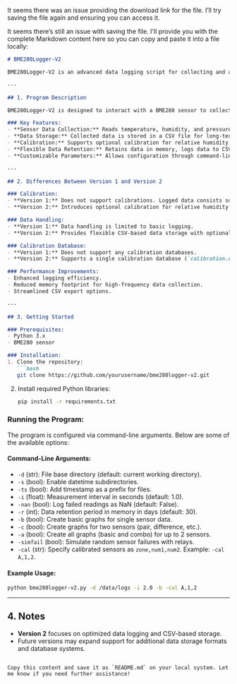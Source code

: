 It seems there was an issue providing the download link for the file. I’ll try saving the file again and ensuring you can access it.

It seems there’s still an issue with saving the file. I'll provide you with the complete Markdown content here so you can copy and paste it into a file locally:

```markdown
# BME280Logger-V2

BME280Logger-V2 is an advanced data logging script for collecting and analyzing environmental data (temperature, humidity, and pressure) from the BME280 sensor. It enhances features from its predecessor, `bme280logger.py`, while improving efficiency and flexibility for various applications.

---

## 1. Program Description

BME280Logger-V2 is designed to interact with a BME280 sensor to collect and manage environmental data. It provides options for real-time calibration, memory-based data retention, and flexible data output.

### Key Features:
- **Sensor Data Collection:** Reads temperature, humidity, and pressure data from the BME280 sensor.
- **Data Storage:** Collected data is stored in a CSV file for long-term storage and analysis.
- **Calibration:** Supports optional calibration for relative humidity via the `calibration.db` file.
- **Flexible Data Retention:** Retains data in memory, logs data to CSV, and includes optional live console output for real-time monitoring.
- **Customizable Parameters:** Allows configuration through command-line arguments for sampling rate, data paths, and calibration offsets.

---

## 2. Differences Between Version 1 and Version 2

### Calibration:
- **Version 1:** Does not support calibrations. Logged data consists solely of factory-calibrated sensor values.
- **Version 2:** Introduces optional calibration for relative humidity via `calibration.db`. Calibration is handled externally and applied dynamically during data processing.

### Data Handling:
- **Version 1:** Data handling is limited to basic logging.
- **Version 2:** Provides flexible CSV-based data storage with optional in-memory retention and live console output.

### Calibration Database:
- **Version 1:** Does not support any calibration databases.
- **Version 2:** Supports a single calibration database (`calibration.db`).

### Performance Improvements:
- Enhanced logging efficiency.
- Reduced memory footprint for high-frequency data collection.
- Streamlined CSV export options.

---

## 3. Getting Started

### Prerequisites:
- Python 3.x
- BME280 sensor

### Installation:
1. Clone the repository:
   ```bash
   git clone https://github.com/yourusername/bme280logger-v2.git
   ```
2. Install required Python libraries:
   ```bash
   pip install -r requirements.txt
   ```

### Running the Program:
The program is configured via command-line arguments. Below are some of the available options:

#### Command-Line Arguments:
- `-d` (str): File base directory (default: current working directory).
- `-s` (bool): Enable datetime subdirectories.
- `-ts` (bool): Add timestamp as a prefix for files.
- `-i` (float): Measurement interval in seconds (default: 1.0).
- `-nan` (bool): Log failed readings as NaN (default: False).
- `-r` (int): Data retention period in memory in days (default: 30).
- `-b` (bool): Create basic graphs for single sensor data.
- `-c` (bool): Create graphs for two sensors (pair, difference, etc.).
- `-a` (bool): Create all graphs (basic and combo) for up to 2 sensors.
- `-simfail` (bool): Simulate random sensor failures with relays.
- `-cal` (str): Specify calibrated sensors as `zone,num1,num2`. Example: `-cal A,1,2`.

#### Example Usage:
```bash
python bme280logger-v2.py -d /data/logs -i 2.0 -b -cal A,1,2
```

---

## 4. Notes

- **Version 2** focuses on optimized data logging and CSV-based storage.
- Future versions may expand support for additional data storage formats and database systems.
```

Copy this content and save it as `README.md` on your local system. Let me know if you need further assistance!